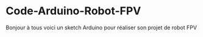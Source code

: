 # Code-Arduino-Robot-FPV
Bonjour à tous voici un sketch Arduino pour réaliser son projet de robot FPV
